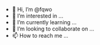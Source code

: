 - 👋 Hi, I’m @fqwo
- 👀 I’m interested in ...
- 🌱 I’m currently learning ...
- 💞️ I’m looking to collaborate on ...
- 📫 How to reach me ...

<!---
fqwo/fqwo is a ✨ special ✨ repository because its `README.md` (this file) appears on your GitHub profile.
You can click the Preview link to take a look at your changes.
--->
